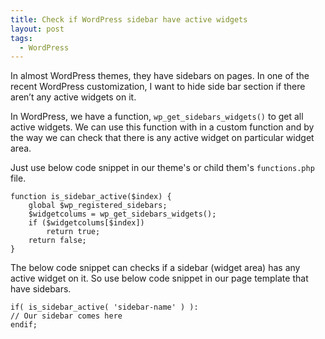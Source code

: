 ```yaml
---
title: Check if WordPress sidebar have active widgets
layout: post
tags:
  - WordPress
---
```


In almost WordPress themes, they have sidebars on pages. In one of the recent WordPress customization, I want to hide side bar section if there aren’t any active widgets on it.

In WordPress, we have a function, `wp_get_sidebars_widgets()` to get all active widgets. We can use this function with in a custom function and by the way we can check that there is any active widget on particular widget area.

Just use below code snippet in our theme's or child them's `functions.php` file.

	function is_sidebar_active($index) {
		global $wp_registered_sidebars;
		$widgetcolums = wp_get_sidebars_widgets();
		if ($widgetcolums[$index])
			return true;
		return false;
	}

The below code snippet can checks if a sidebar (widget area) has any active widget on it. So use below code snippet in our page template that have sidebars.

	if( is_sidebar_active( 'sidebar-name' ) ):
	// Our sidebar comes here
	endif;
